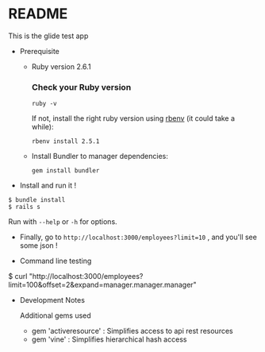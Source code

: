# README

This is the glide test app 

* Prerequisite

  * Ruby version 2.6.1
    
    ### Check your Ruby version
    
    ```shell
    ruby -v
    ```
    If not, install the right ruby version using [rbenv](https://github.com/rbenv/rbenv) (it could take a while):
    
    ```shell
    rbenv install 2.5.1
    ```
  
  * Install Bundler to manager dependencies: 
      ```shell
      gem install bundler
      ```
    
* Install and run it !

```shell
$ bundle install
$ rails s
```
Run with `--help` or `-h` for options.

* Finally, go to `http://localhost:3000/employees?limit=10` , and you'll see some json !

* Command line testing

$ curl "http://localhost:3000/employees?limit=100&offset=2&expand=manager.manager.manager"

* Development Notes

    Additional gems used
    
    - gem 'activeresource' : Simplifies access to api rest resources
    - gem 'vine' : Simplifies hierarchical hash access 